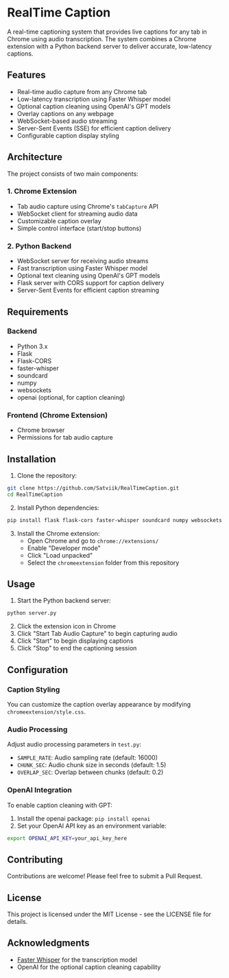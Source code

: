 # RealTime Caption

A real-time captioning system that provides live captions for any tab in Chrome using audio transcription. The system combines a Chrome extension with a Python backend server to deliver accurate, low-latency captions.

## Features

- Real-time audio capture from any Chrome tab
- Low-latency transcription using Faster Whisper model
- Optional caption cleaning using OpenAI's GPT models
- Overlay captions on any webpage
- WebSocket-based audio streaming
- Server-Sent Events (SSE) for efficient caption delivery
- Configurable caption display styling

## Architecture

The project consists of two main components:

### 1. Chrome Extension
- Tab audio capture using Chrome's `tabCapture` API
- WebSocket client for streaming audio data
- Customizable caption overlay
- Simple control interface (start/stop buttons)

### 2. Python Backend
- WebSocket server for receiving audio streams
- Fast transcription using Faster Whisper model
- Optional text cleaning using OpenAI's GPT models
- Flask server with CORS support for caption delivery
- Server-Sent Events for efficient caption streaming

## Requirements

### Backend
- Python 3.x
- Flask
- Flask-CORS
- faster-whisper
- soundcard
- numpy
- websockets
- openai (optional, for caption cleaning)

### Frontend (Chrome Extension)
- Chrome browser
- Permissions for tab audio capture

## Installation

1. Clone the repository:
```bash
git clone https://github.com/Satviik/RealTimeCaption.git
cd RealTimeCaption
```

2. Install Python dependencies:
```bash
pip install flask flask-cors faster-whisper soundcard numpy websockets openai
```

3. Install the Chrome extension:
   - Open Chrome and go to `chrome://extensions/`
   - Enable "Developer mode"
   - Click "Load unpacked"
   - Select the `chromeextension` folder from this repository

## Usage

1. Start the Python backend server:
```bash
python server.py
```

2. Click the extension icon in Chrome
3. Click "Start Tab Audio Capture" to begin capturing audio
4. Click "Start" to begin displaying captions
5. Click "Stop" to end the captioning session

## Configuration

### Caption Styling
You can customize the caption overlay appearance by modifying `chromeextension/style.css`.

### Audio Processing
Adjust audio processing parameters in `test.py`:
- `SAMPLE_RATE`: Audio sampling rate (default: 16000)
- `CHUNK_SEC`: Audio chunk size in seconds (default: 1.5)
- `OVERLAP_SEC`: Overlap between chunks (default: 0.2)

### OpenAI Integration
To enable caption cleaning with GPT:
1. Install the openai package: `pip install openai`
2. Set your OpenAI API key as an environment variable:
```bash
export OPENAI_API_KEY=your_api_key_here
```

## Contributing

Contributions are welcome! Please feel free to submit a Pull Request.

## License

This project is licensed under the MIT License - see the LICENSE file for details.

## Acknowledgments

- [Faster Whisper](https://github.com/guillaumekln/faster-whisper) for the transcription model
- OpenAI for the optional caption cleaning capability

